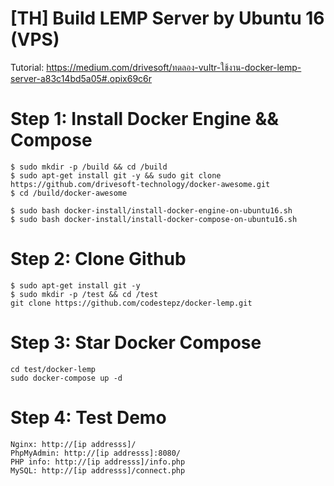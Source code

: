 # [TH] Build LEMP Server by Ubuntu 16 (VPS)

Tutorial: https://medium.com/drivesoft/ทดลอง-vultr-ใช้งาน-docker-lemp-server-a83c14bd5a05#.opix69c6r

# Step 1: Install Docker Engine && Compose

```
$ sudo mkdir -p /build && cd /build
$ sudo apt-get install git -y && sudo git clone https://github.com/drivesoft-technology/docker-awesome.git
$ cd /build/docker-awesome

$ sudo bash docker-install/install-docker-engine-on-ubuntu16.sh
$ sudo bash docker-install/install-docker-compose-on-ubuntu16.sh
```

# Step 2: Clone Github

```
$ sudo apt-get install git -y
$ sudo mkdir -p /test && cd /test
git clone https://github.com/codestepz/docker-lemp.git
```

# Step 3: Star Docker Compose

```
cd test/docker-lemp
sudo docker-compose up -d
```

# Step 4: Test Demo

```
Nginx: http://[ip addresss]/
PhpMyAdmin: http://[ip addresss]:8080/
PHP info: http://[ip addresss]/info.php
MySQL: http://[ip addresss]/connect.php
```
